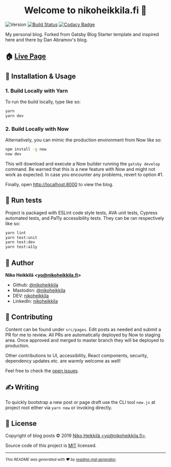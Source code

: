 <h1 align="center">Welcome to nikoheikkila.fi 👋</h1>

![Version](https://img.shields.io/badge/version-1.0.0-blue.svg?cacheSeconds=2592000)
[![Build Status](https://travis-ci.com/nikoheikkila/nikoheikkila.fi.svg?branch=master)](https://travis-ci.com/nikoheikkila/nikoheikkila.fi)
[![Codacy Badge](https://api.codacy.com/project/badge/Grade/587ffb2f1f2c47bcb6a3141574dbb440)](https://www.codacy.com/app/nikoheikkila/nikoheikkila.fi?utm_source=github.com&amp;utm_medium=referral&amp;utm_content=nikoheikkila/nikoheikkila.fi&amp;utm_campaign=Badge_Grade)

My personal blog. Forked from Gatsby Blog Starter template and inspired here and there by Dan Abramov's blog.

## 🏠 [Live Page](https://nikoheikkila.fi/)

## 🔧 Installation & Usage

### 1. Build Locally with Yarn

To run the build locally, type like so:

```bash
yarn
yarn dev
```

### 2. Build Locally with Now

Alternatively, you can mimic the production environment from Now like so:

```bash
npm install -g now
now dev
```

This will download and execute a Now builder running the `gatsby develop` command. Be warned that this is a new feature with Now and might not work as expected. In case you encounter any problems, revert to option #1.

Finally, open <http://localhost:8000> to view the blog.

## 🤖 Run tests

Project is packaged with ESLint code style tests, AVA unit tests, Cypress automated tests, and Pa11y accessibility tests. They can be ran respectively like so:

```sh
yarn lint
yarn test:unit
yarn test:dev
yarn test:a11y
```

## 👤 Author

**Niko Heikkilä &lt;yo@nikoheikkila.fi&gt;**

* Github: [@nikoheikkila](https://github.com/nikoheikkila)
* Mastodon: [@nikoheikkila](https://mastodon.technology/@nikoheikkila)
* DEV: [nikoheikkila](https://dev.to/nikoheikkila)
* LinkedIn: [nikoheikkila](https://www.linkedin.com/in/nikoheikkila)

## 🤝 Contributing

Content can be found under `src/pages`. Edit posts as needed and submit a PR for me to review. All PRs are automatically deployed by Now to staging area. Once approved and merged to master branch they will be deployed to production.

Other contributions to UI, accessibility, React components, security, dependency updates etc. are warmly welcome as well!

Feel free to check the [open issues](https://github.com/nikoheikkila/nikoheikkila.fi/issues).

## ✍️ Writing

To quickly bootstrap a new post or page draft use the CLI tool `new.js`
at project root either via `yarn new` or invoking directly.

## 📝 License

Copyright of blog posts © 2019 [Niko Heikkilä &lt;yo@nikoheikkila.fi&gt;](https://github.com/nikoheikkila).

Source code of this project is [MIT](https://github.com/nikoheikkila/nikoheikkila.fi/blob/master/LICENSE-website) licensed.

***

<small>_This README was generated with ❤️ by [readme-md-generator](https://github.com/kefranabg/readme-md-generator)_.</small>

